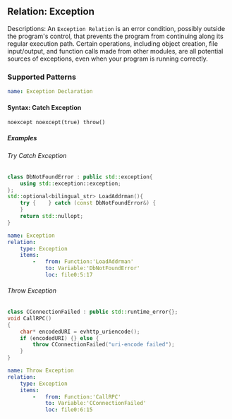 ## Relation: Exception

Descriptions: An `Exception Relation` is an error condition, possibly outside the program's control, that prevents the program from continuing along its regular execution path. Certain operations, including object creation, file input/output, and function calls made from other modules, are all potential sources of exceptions, even when your program is running correctly. 

### Supported Patterns

```yaml
name: Exception Declaration
```
#### Syntax: Catch Exception

```text
noexcept noexcept(true) throw()
```

##### Examples

###### Try Catch Exception
```cpp
class DbNotFoundError : public std::exception{
    using std::exception::exception;
};
std::optional<bilingual_str> LoadAddrman(){
    try {    } catch (const DbNotFoundError&) {
    } 
    return std::nullopt;
}
```

```yaml
name: Exception
relation:
    type: Exception
    items:
        -   from: Function:'LoadAddrman'
            to: Variable:'DbNotFoundError'
            loc: file0:5:17
```

###### Throw Exception
```cpp
class CConnectionFailed : public std::runtime_error{};
void CallRPC()
{
    char* encodedURI = evhttp_uriencode();
    if (encodedURI) {} else {
        throw CConnectionFailed("uri-encode failed");
    }
}
```

```yaml
name: Throw Exception
relation:
    type: Exception
    items:
        -   from: Function:'CallRPC'
            to: Variable:'CConnectionFailed'
            loc: file0:6:15
```